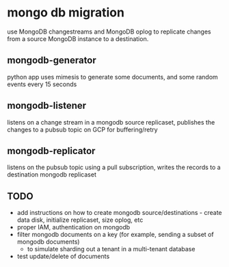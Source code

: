 # mongo db migration

use MongoDB changestreams and MongoDB oplog to replicate changes from a source MongoDB instance to a destination.

## mongodb-generator

python app uses mimesis to generate some documents, and some random events every 15 seconds

## mongodb-listener

listens on a change stream in a mongodb source replicaset, publishes the changes to a pubsub topic on GCP for buffering/retry

## mongodb-replicator

listens on the pubsub topic using a pull subscription, writes the records to a destination mongodb replicaset


## TODO

- add instructions on how to create mongodb source/destinations - create data disk, initialize replicaset, size oplog, etc
- proper IAM, authentication on mongodb
- filter mongodb documents on a key (for example, sending a subset of mongodb documents)
  - to simulate sharding out a tenant in a multi-tenant database
- test update/delete of documents